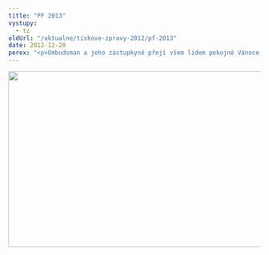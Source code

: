 ```yaml
---
title: "PF 2013"
vystupy:
  - tz
oldUrl: "/aktualne/tiskove-zpravy-2012/pf-2013"
date: 2012-12-20
perex: "<p>Ombudsman a jeho zástupkyně přejí všem lidem pokojné Vánoce a šťastný nový rok.</p>"
---
```


<!-- imported from the old website -->

<img src="https://www.ochrance.cz/uploads/RTEmagicC_PF2013.jpg.jpg" height="352" width="627" alt="" />
